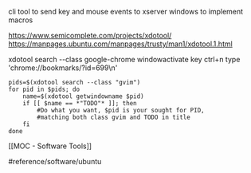 cli tool to send key and mouse events to xserver windows to implement macros

https://www.semicomplete.com/projects/xdotool/
https://manpages.ubuntu.com/manpages/trusty/man1/xdotool.1.html

xdotool search --class google-chrome windowactivate key ctrl+n type 'chrome://bookmarks/?id=699\n'


```
pids=$(xdotool search --class "gvim")
for pid in $pids; do
    name=$(xdotool getwindowname $pid)
    if [[ $name == *"TODO"* ]]; then
        #Do what you want, $pid is your sought for PID,
        #matching both class gvim and TODO in title
    fi
done
```

[[MOC - Software Tools]]

#reference/software/ubuntu
